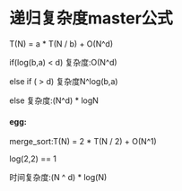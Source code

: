 # 递归复杂度master公式

T(N) = a * T(N / b) + O(N^d)

if(log(b,a) < d) 复杂度:O(N^d)

else if ( > d) 复杂度N^log(b,a)

else 复杂度:(N^d) * logN



#### egg:

merge_sort:T(N) = 2 * T(N / 2) + O(N^1)

log(2,2) == 1

时间复杂度:(N ^ d)    * log(N)


